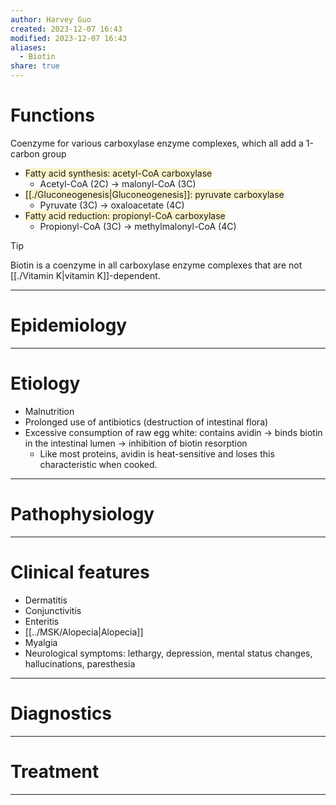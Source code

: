 ```yaml
---
author: Harvey Guo
created: 2023-12-07 16:43
modified: 2023-12-07 16:43
aliases:
  - Biotin
share: true
---
```


# Functions
Coenzyme for various carboxylase enzyme complexes, which all add a 1-carbon group
- <span style="background:rgba(240, 200, 0, 0.2)">Fatty acid synthesis: acetyl-CoA carboxylase</span>
	- Acetyl-CoA (2C) → malonyl-CoA (3C)
- <span style="background:rgba(240, 200, 0, 0.2)">[[./Gluconeogenesis|Gluconeogenesis]]: pyruvate carboxylase</span>
	- Pyruvate (3C) → oxaloacetate (4C)
- <span style="background:rgba(240, 200, 0, 0.2)">Fatty acid reduction: propionyl-CoA carboxylase</span>
	- Propionyl-CoA (3C) → methylmalonyl-CoA (4C)

>[!tip] 
>Biotin is a coenzyme in all carboxylase enzyme complexes that are not [[./Vitamin K|vitamin K]]-dependent.

---
# Epidemiology


---
# Etiology
- Malnutrition
- Prolonged use of antibiotics (destruction of intestinal flora)
- Excessive consumption of raw egg white: contains avidin → binds biotin in the intestinal lumen → inhibition of biotin resorption
	- Like most proteins, avidin is heat-sensitive and loses this characteristic when cooked.

---
# Pathophysiology


---
# Clinical features
- Dermatitis
- Conjunctivitis
- Enteritis
- [[../MSK/Alopecia|Alopecia]]
- Myalgia
- Neurological symptoms: lethargy, depression, mental status changes, hallucinations, paresthesia

---
# Diagnostics


---
# Treatment


---
